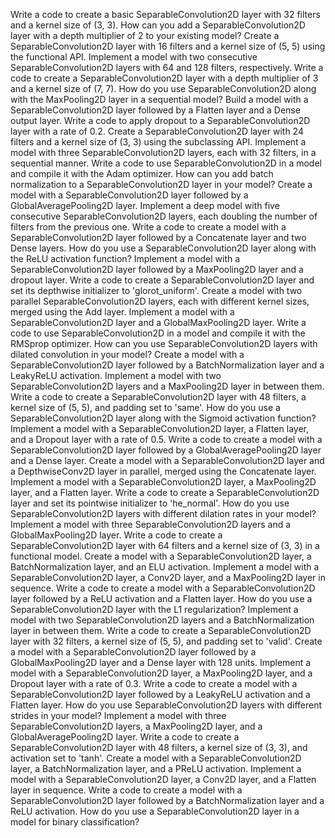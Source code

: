 Write a code to create a basic SeparableConvolution2D layer with 32 filters and a kernel size of (3, 3).
How can you add a SeparableConvolution2D layer with a depth multiplier of 2 to your existing model?
Create a SeparableConvolution2D layer with 16 filters and a kernel size of (5, 5) using the functional API.
Implement a model with two consecutive SeparableConvolution2D layers with 64 and 128 filters, respectively.
Write a code to create a SeparableConvolution2D layer with a depth multiplier of 3 and a kernel size of (7, 7).
How do you use SeparableConvolution2D along with the MaxPooling2D layer in a sequential model?
Build a model with a SeparableConvolution2D layer followed by a Flatten layer and a Dense output layer.
Write a code to apply dropout to a SeparableConvolution2D layer with a rate of 0.2.
Create a SeparableConvolution2D layer with 24 filters and a kernel size of (3, 3) using the subclassing API.
Implement a model with three SeparableConvolution2D layers, each with 32 filters, in a sequential manner.
Write a code to use SeparableConvolution2D in a model and compile it with the Adam optimizer.
How can you add batch normalization to a SeparableConvolution2D layer in your model?
Create a model with a SeparableConvolution2D layer followed by a GlobalAveragePooling2D layer.
Implement a deep model with five consecutive SeparableConvolution2D layers, each doubling the number of filters from the previous one.
Write a code to create a model with a SeparableConvolution2D layer followed by a Concatenate layer and two Dense layers.
How do you use a SeparableConvolution2D layer along with the ReLU activation function?
Implement a model with a SeparableConvolution2D layer followed by a MaxPooling2D layer and a dropout layer.
Write a code to create a SeparableConvolution2D layer and set its depthwise initializer to 'glorot_uniform'.
Create a model with two parallel SeparableConvolution2D layers, each with different kernel sizes, merged using the Add layer.
Implement a model with a SeparableConvolution2D layer and a GlobalMaxPooling2D layer.
Write a code to use SeparableConvolution2D in a model and compile it with the RMSprop optimizer.
How can you use SeparableConvolution2D layers with dilated convolution in your model?
Create a model with a SeparableConvolution2D layer followed by a BatchNormalization layer and a LeakyReLU activation.
Implement a model with two SeparableConvolution2D layers and a MaxPooling2D layer in between them.
Write a code to create a SeparableConvolution2D layer with 48 filters, a kernel size of (5, 5), and padding set to 'same'.
How do you use a SeparableConvolution2D layer along with the Sigmoid activation function?
Implement a model with a SeparableConvolution2D layer, a Flatten layer, and a Dropout layer with a rate of 0.5.
Write a code to create a model with a SeparableConvolution2D layer followed by a GlobalAveragePooling2D layer and a Dense layer.
Create a model with a SeparableConvolution2D layer and a DepthwiseConv2D layer in parallel, merged using the Concatenate layer.
Implement a model with a SeparableConvolution2D layer, a MaxPooling2D layer, and a Flatten layer.
Write a code to create a SeparableConvolution2D layer and set its pointwise initializer to 'he_normal'.
How do you use SeparableConvolution2D layers with different dilation rates in your model?
Implement a model with three SeparableConvolution2D layers and a GlobalMaxPooling2D layer.
Write a code to create a SeparableConvolution2D layer with 64 filters and a kernel size of (3, 3) in a functional model.
Create a model with a SeparableConvolution2D layer, a BatchNormalization layer, and an ELU activation.
Implement a model with a SeparableConvolution2D layer, a Conv2D layer, and a MaxPooling2D layer in sequence.
Write a code to create a model with a SeparableConvolution2D layer followed by a ReLU activation and a Flatten layer.
How do you use a SeparableConvolution2D layer with the L1 regularization?
Implement a model with two SeparableConvolution2D layers and a BatchNormalization layer in between them.
Write a code to create a SeparableConvolution2D layer with 32 filters, a kernel size of (5, 5), and padding set to 'valid'.
Create a model with a SeparableConvolution2D layer followed by a GlobalMaxPooling2D layer and a Dense layer with 128 units.
Implement a model with a SeparableConvolution2D layer, a MaxPooling2D layer, and a Dropout layer with a rate of 0.3.
Write a code to create a model with a SeparableConvolution2D layer followed by a LeakyReLU activation and a Flatten layer.
How do you use SeparableConvolution2D layers with different strides in your model?
Implement a model with three SeparableConvolution2D layers, a MaxPooling2D layer, and a GlobalAveragePooling2D layer.
Write a code to create a SeparableConvolution2D layer with 48 filters, a kernel size of (3, 3), and activation set to 'tanh'.
Create a model with a SeparableConvolution2D layer, a BatchNormalization layer, and a PReLU activation.
Implement a model with a SeparableConvolution2D layer, a Conv2D layer, and a Flatten layer in sequence.
Write a code to create a model with a SeparableConvolution2D layer followed by a BatchNormalization layer and a ReLU activation.
How do you use a SeparableConvolution2D layer in a model for binary classification?
